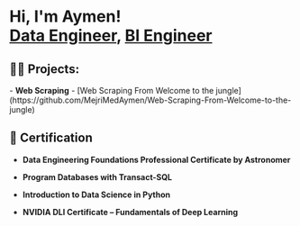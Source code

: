 <h1>Hi, I'm Aymen! <br/><a href="">Data Engineer</a>, <a href="">BI Engineer</a>

<h2>👨‍💻 Projects:</h2>
- <b>Web Scraping</b>
- [Web Scraping From Welcome to the jungle](https://github.com/MejriMedAymen/Web-Scraping-From-Welcome-to-the-jungle)


<h2>📜 Certification</h2>

- <b>Data Engineering Foundations Professional Certificate by Astronomer</b>

- <b>Program Databases with Transact-SQL </b>
  
- <b>Introduction to Data Science in Python</b>

- <b>NVIDIA DLI Certificate – Fundamentals of Deep Learning</b>


 






<!--
**joshmadakor1/joshmadakor1** is a ✨ _special_ ✨ repository because its `README.md` (this file) appears on your GitHub profile.

Here are some ideas to get you started:

- 🔭 I’m currently working on ...
- 🌱 I’m currently learning ...
- 👯 I’m looking to collaborate on ...
- 🤔 I’m looking for help with ...
- 💬 Ask me about ...
- 📫 How to reach me: ...
- 😄 Pronouns: ...
- ⚡ Fun fact: ...
-->
